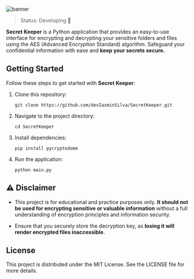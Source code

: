 ![banner](https://github.com/devIasminSilva/SecretKeeper/assets/143299286/830895e1-97c2-475a-89a6-1014f69133a2)


> Status: Developing 🔧

**Secret Keeper** is a Python application that provides an easy-to-use interface for encrypting and decrypting your sensitive folders and files using the AES (Advanced Encryption Standard) algorithm. Safeguard your confidential information with ease and **keep your secrets secure.**

## Getting Started
Follow these steps to get started with **Secret Keeper**:

1. Clone this repository:
   ```
   git clone https://github.com/devIasminSilva/SecretKeeper.git
   ```
2. Navigate to the project directory:
   ```
   cd SecretKeeper
   ```
3. Install dependencies:
   ```
   pip install pycryptodome
   ```
4. Run the application:
   ```
   python main.py
   ```

## ⚠️ Disclaimer
- This project is for educational and practice purposes only. **It should not be used for encrypting sensitive or valuable information** without a full understanding of encryption principles and information security. 

- Ensure that you securely store the decryption key, as **losing it will render encrypted files inaccessible.**

## License
This project is distributed under the MIT License. See the LICENSE file for more details.
